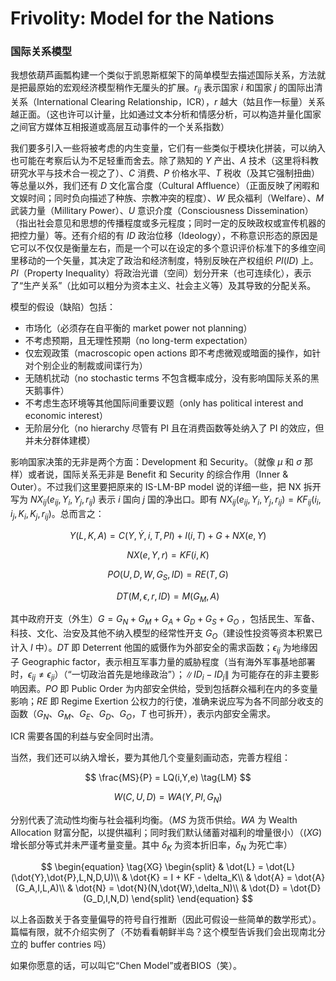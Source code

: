# Frivolity: Model for the Nations

### 国际关系模型

我想依葫芦画瓢构建一个类似于凯恩斯框架下的简单模型去描述国际关系，方法就是把最原始的宏观经济模型稍作无厘头的扩展。$r_{ij}$ 表示国家 $i$ 和国家 $j$ 的国际出清关系（International Clearing Relationship，ICR），$r$ 越大（姑且作一标量）关系越正面。（这也许可以计量，比如通过文本分析和情感分析，可以构造并量化国家之间官方媒体互相报道或高层互动事件的一个关系指数）

我们要多引入一些将被考虑的内生变量，它们有一些类似于模块化拼装，可以纳入也可能在考察后认为不足轻重而舍去。除了熟知的 $Y$ 产出、$A$ 技术（这里将科教研究水平与技术合一视之了）、$C$ 消费、$P$ 价格水平、$T$ 税收（及其它强制扭曲）等总量以外，我们还有 $D$ 文化富合度（Cultural Affluence）（正面反映了闲暇和文娱时间；同时负向描述了种族、宗教冲突的程度）、$W$ 民众福利（Welfare）、$M$ 武装力量（Millitary Power）、$U$ 意识介度（Consciousness Dissemination）（指出社会意见和思想的传播程度或多元程度；同时一定的反映政权或宣传机器的把控力量）等。还有介绍的有 $ID$ 政治位移（Ideology），不称意识形态的原因是它可以不仅仅是衡量左右，而是一个可以在设定的多个意识评价标准下的多维空间里移动的一个矢量，其决定了政治和经济制度，特别反映在产权组织 $PI(ID)$ 上。$PI$（Property Inequality）将政治光谱（空间）划分开来（也可连续化），表示了“生产关系”（比如可以粗分为资本主义、社会主义等）及其导致的分配关系。

模型的假设（缺陷）包括：

- 市场化（必须存在自平衡的 market power not planning）
- 不考虑预期，且无理性预期（no long-term expectation）
- 仅宏观政策（macroscopic open actions 即不考虑微观或暗面的操作，如针对个别企业的制裁或间谍行为）
- 无随机扰动（no stochastic terms 不包含概率成分，没有影响国际关系的黑天鹅事件）
- 不考虑生态环境等其他国际间重要议题（only has political interest and economic interest）
- 无阶层分化（no hierarchy 尽管有 PI 且在消费函数等处纳入了 PI 的效应，但并未分群体建模）

影响国家决策的无非是两个方面：Development 和 Security。（就像 $\mu$ 和 $\sigma$ 那样）或者说，国际关系无非是 Benefit 和 Security 的综合作用（Inner & Outer）。不过我们这里要把原来的 IS-LM-BP model 说的详细一些，把 NX 拆开写为 $NX_{ij}(e_{ij},Y_i,Y_j,r_{ij})$ 表示 $i$ 国向 $j$ 国的净出口。即有 $NX_{ij}(e_{ij},Y_i,Y_j,r_{ij}) = KF_{ij}(i_i,i_j,K_i,K_j,r_{ij})$。总而言之：

$$
Y(L,K,A) = C(Y,\dot{Y},i,T,PI) + I(i,T) + G + NX(e,Y) \tag{IB}
$$

$$
NX(e,Y,r) = KF(i,K) \tag{OB}
$$

$$
PO(U,D,W,G_{S},ID) = RE(T,G) \tag{IS}
$$

$$
DT(M,\epsilon,r,ID) = M(G_M,A) \tag{OS}
$$


其中政府开支（外生）$G = G_N + G_M + G_A + G_D + G_{S} + G_O$ ，包括民生、军备、科技、文化、治安及其他不纳入模型的经常性开支 $G_O$（建设性投资等资本积累已计入 $I$ 中）。$DT$ 即 Deterrent 他国的威慑作为外部安全的需求函数；$\epsilon_{ij}$ 为地缘因子 Geographic factor，表示相互军事力量的威胁程度（当有海外军事基地部署时，$\epsilon_{ij} \neq \epsilon_{ji}$）（“一切政治首先是地缘政治”）；$\lVert ID_i-ID_j \rVert$ 为可能存在的非主要影响因素。$PO$ 即 Public Order 为内部安全供给，受到包括群众福利在内的多变量影响；$RE$ 即 Regime Exertion 公权力的行使，准确来说应写为各不同部分收支的函数（$G_N$、$G_M$、$G_E$、$G_D$、$G_O$，$T$ 也可拆开），表示内部安全需求。


ICR 需要各国的利益与安全同时出清。

当然，我们还可以纳入增长，要为其他几个变量刻画动态，完善方程组：

$$
\frac{MS}{P} = LQ(i,Y,e) \tag{LM}
$$

$$
W(C,U,D) = WA(Y,PI,G_N) \tag{SW}
$$

分别代表了流动性均衡与社会福利均衡。（$MS$ 为货币供给。$WA$ 为 Wealth Allocation 财富分配，以提供福利；同时我们默认储蓄对福利的增量很小）（$(XG)$ 增长部分等式并未严谨考量变量。其中 $\delta_K$ 为资本折旧率，$\delta_N$ 为死亡率）

$$
\begin{equation}
\tag{XG}
    \begin{split}
    & \dot{L} = \dot{L}(\dot{Y},\dot{P},L,N,D,U)\\
    & \dot{K} = I + KF - \delta_K\\
    & \dot{A} = \dot{A}(G_A,I,L,A)\\
    & \dot{N} = \dot{N}(N,\dot{W},\delta_N)\\
    & \dot{D} = \dot{D}(G_D,I,N,D)
    \end{split}
\end{equation}
$$


以上各函数关于各变量偏导的符号自行推断（因此可假设一些简单的数学形式）。篇幅有限，就不介绍实例了（不妨看看朝鲜半岛？这个模型告诉我们会出现南北分立的 buffer contries 吗）

如果你愿意的话，可以叫它“Chen Model”或者BIOS（笑）。